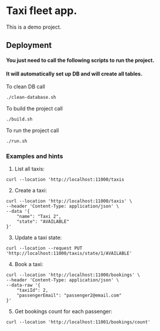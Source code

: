 # Taxi fleet app.

This is a demo project.

## Deployment
#### You just need to call the following scripts to run the project.
#### It will automatically set up DB and will create all tables.  

To clean DB call
```sh
./clean-database.sh
```

To build the project call
```sh
./build.sh
```

To run the project call
```sh
./run.sh
```

### Examples and hints
1. List all taxis:
```
curl --location 'http://localhost:11000/taxis
```

2. Create a taxi:
```
curl --location 'http://localhost:11000/taxis' \
--header 'Content-Type: application/json' \
--data '{
    "name": "Taxi 2",
    "state": "AVAILABLE"
}'
```

3. Update a taxi state:
```
curl --location --request PUT 'http://localhost:11000/taxis/state/1/AVAILABLE'
```

4. Book a taxi:
```
curl --location 'http://localhost:11000/bookings' \
--header 'Content-Type: application/json' \
--data-raw '{
    "taxiId": 2,
    "passengerEmail": "passenger2@email.com"
}'
```

5. Get bookings count for each passenger:
```
curl --location 'http://localhost:11001/bookings/count'
```
